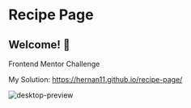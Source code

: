 # Recipe Page
## Welcome! 👋

Frontend Mentor Challenge 

My Solution: https://hernan11.github.io/recipe-page/

![desktop-preview](https://github.com/hernan11/recipe-page/assets/26915529/950d2dc7-b857-4154-9135-98b1a6b6387d)
